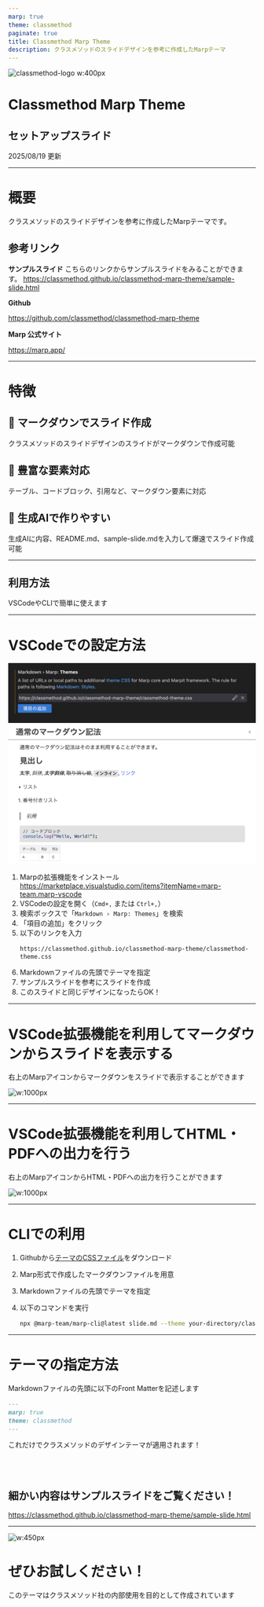 ```yaml
---
marp: true
theme: classmethod
paginate: true
title: Classmethod Marp Theme
description: クラスメソッドのスライドデザインを参考に作成したMarpテーマ
---
```


<!-- _class: title -->
<!-- _paginate: false -->

![classmethod-logo w:400px](https://classmethod.jp/wp-content/themes/cmn/assets/images/common/logo_classmethod.svg)

# Classmethod Marp Theme
## セットアップスライド

2025/08/19 更新

---

# 概要
クラスメソッドのスライドデザインを参考に作成したMarpテーマです。


## 参考リンク

**サンプルスライド**
こちらのリンクからサンプルスライドをみることができます。
https://classmethod.github.io/classmethod-marp-theme/sample-slide.html

**Github**

https://github.com/classmethod/classmethod-marp-theme

**Marp 公式サイト**

https://marp.app/

---

# 特徴

## 📝 マークダウンでスライド作成
クラスメソッドのスライドデザインのスライドがマークダウンで作成可能

## 🤗 豊富な要素対応
テーブル、コードブロック、引用など、マークダウン要素に対応

## 🤖 生成AIで作りやすい
生成AIに内容、README.md、sample-slide.mdを入力して爆速でスライド作成可能

---

<!-- _class: section -->
<!-- _paginate: false -->

## 利用方法

VSCodeやCLIで簡単に使えます

---

<!-- _class: content-image-right content-60 -->

# VSCodeでの設定方法
![w:450px](./images/vscode-marp-theme-setup.png)
![w:450px](./images/sample-slide-title.png)

1. Marpの拡張機能をインストール
   https://marketplace.visualstudio.com/items?itemName=marp-team.marp-vscode
2. VSCodeの設定を開く（`Cmd+,` または `Ctrl+,`）
3. 検索ボックスで「`Markdown › Marp: Themes`」を検索
4. 「項目の追加」をクリック
5. 以下のリンクを入力
   ```
   https://classmethod.github.io/classmethod-marp-theme/classmethod-theme.css
   ```
6. Markdownファイルの先頭でテーマを指定
7. サンプルスライドを参考にスライドを作成
8. このスライドと同じデザインになったらOK！

---
<!-- _class: image -->

# VSCode拡張機能を利用してマークダウンからスライドを表示する
右上のMarpアイコンからマークダウンをスライドで表示することができます

![w:1000px](https://raw.githubusercontent.com/marp-team/marp-vscode/main/docs/toggle.gif)

---
<!-- _class: image -->

# VSCode拡張機能を利用してHTML・PDFへの出力を行う

右上のMarpアイコンからHTML・PDFへの出力を行うことができます

![w:1000px](https://raw.githubusercontent.com/marp-team/marp-vscode/main/docs/export.gif)

---

# CLIでの利用

1. Githubから[テーマのCSSファイル](https://github.com/classmethod/classmethod-marp-theme/blob/main/classmethod-theme.css)をダウンロード

2. Marp形式で作成したマークダウンファイルを用意

3. Markdownファイルの先頭でテーマを指定

4. 以下のコマンドを実行
   ```bash
   npx @marp-team/marp-cli@latest slide.md --theme your-directory/classmethod-theme.css
   ```

---

# テーマの指定方法

Markdownファイルの先頭に以下のFront Matterを記述します

```markdown
---
marp: true
theme: classmethod
---
```

これだけでクラスメソッドのデザインテーマが適用されます！

<br>
<br>

## 細かい内容は**サンプルスライドをご覧ください！**

https://classmethod.github.io/classmethod-marp-theme/sample-slide.html

---

<!-- _class: all-text-center align-center -->

![w:450px](https://classmethod.jp/wp-content/themes/cmn/assets/images/common/logo_classmethod.svg)

# ぜひお試しください！

このテーマはクラスメソッド社の内部使用を目的として作成されています